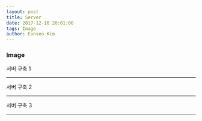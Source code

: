 ```yaml
---
layout: post
title: Server
date: 2017-12-16 20:01:00
tags: Image
author: Eunseo Kim
---
```


### Image

<amp-img src="{{ site.baseurl }}assets/images/server1.jpg" width="3024" height="4032" layout="responsive" alt="" class="mb3"></amp-img>

서버 구축 1

<hr />

<amp-img src="{{ site.baseurl }}assets/images/server2.jpg" width="3024" height="4032" layout="responsive" alt="" class="mb3"></amp-img>

서버 구축 2

<hr />

<amp-img src="{{ site.baseurl }}assets/images/server3.jpg" width="3024" height="4032" layout="responsive" alt="" class="mb3"></amp-img>

서버 구축 3

<hr />
